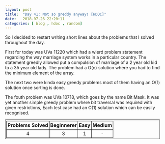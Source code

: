 ```yaml
---
layout: post
title:  "Day 41: Not so greddy anyway! [HDOC]"
date:   2018-07-26 22:20:11
categories: [ blog , hdoc , random]
---
```


<style>
    table,tr,td,th{
        border:1px solid black;
        margin: auto;
        padding:3px;
        text-align:center;
    }
</style>


So I decided to restart writing short lines about the problems that I solved throughout the day.

First for today was UVa 11220 which had a wierd problem statement regarding the way marriage system works in a particular country. The statement greedly allowed put a compulsion of marriage of a 2 year old kid to a 35 year old lady. The problem had a O(n) solution where you had to find the minimum element of the array.

The next two were kinda easy greedy problems most of them having an O(1) solution once sorting is done. 

The fouth problem was UVa 10718, which goes by the name Bit Mask. It was yet another simple greedy problem where bit traversal was required with given restrictions, Each test case had an O(1) solution which can be easily recognised.       

<table>
<tr>
<th> Problems Solved </th><th> Beginnerer </th><th> Easy </th><th> Medium </th>
</tr>
<tr>
<td>4</td><td>3</td><td>1</td><td>-</td>
</tr>
</table>